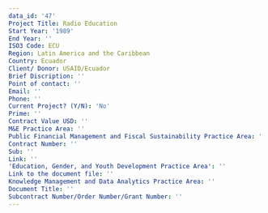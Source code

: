 ```yaml
---
data_id: '47'
Project Title: Radio Education
Start Year: '1989'
End Year: ''
ISO3 Code: ECU
Region: Latin America and the Caribbean
Country: Ecuador
Client/ Donor: USAID/Ecuador
Brief Discription: ''
Point of contact: ''
Email: ''
Phone: ''
Current Project? (Y/N): 'No'
Prime: ''
Contract Value USD: ''
M&E Practice Area: ''
Public Financial Management and Fiscal Sustainability Practice Area: ''
Contract Number: ''
Sub: ''
Link: ''
'Education, Gender, and Youth Development Practice Area': ''
Link to the document file: ''
Knowledge Management and Data Analytics Practice Area: ''
Document Title: ''
Subcontract Number/Order Number/Grant Number: ''
---
```

